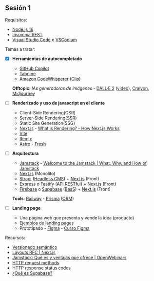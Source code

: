 ## Sesión 1

Requisitos:

- [Node.js 16](https://nodejs.org/)
- [Insomnia REST](https://insomnia.rest/)
- [Visual Studio Code](https://code.visualstudio.com/) o [VSCodium](https://www.vscodium.com/)

Temas a tratar:

- [x] **Herramientas de autocompletado**

  - [GitHub Copilot](https://copilot.github.com/)
  - [Tabnine](https://tabnine.com/)
  - [Amazon CodeWhisperer](https://aws.amazon.com/codewhisperer/) ([Clip](https://clips.twitch.tv/SmilingMagnificentMallardVoteYea-y-j5qJ_XojTG-pJ1))

  **Offtopic**: _IAs generadoras de imágenes_ - [DALL·E 2](https://openai.com/dall-e-2/) ([video](https://youtu.be/bP8HRYLd0lE)), [Craiyon](https://www.craiyon.com/), [Midjourney](https://www.midjourney.com/)

- [ ] **Renderizado y uso de javascript en el cliente**

  - Client-Side Rendering(CSR)
  - Server-Side Rendering(SSR)
  - Static Site Generation(SSG)
  - [Next.js](https://nextjs.org/) - [What is Rendering? - How Next.js Works](https://nextjs.org/learn/foundations/how-nextjs-works/rendering)
  - [Vite](https://vitejs.dev/)
  - [Remix](https://remix.run/)
  - [Astro](https://astro.build/) - [Fresh](https://fresh.deno.dev/)

- [ ] **Arquitectura**

  - [Jamstack](https://jamstack.org/) - [Welcome to the Jamstack | What, Why, and How of Jamstack](https://www.netlify.com/jamstack/)
  - [Next.js](https://nextjs.org/) (Monolito)
  - [Strapi](https://strapi.io/) ([Headless CMS](https://ed.team/blog/que-es-un-headless-cms-y-en-que-se-diferencia-de-un-cms-comun)) + [Next.js](https://nextjs.org/) (Front)
  - [Express](https://expressjs.com/) o [Fastify](https://www.fastify.io/) ([API RESTful](https://aws.amazon.com/es/what-is/restful-api/)) + [Next.js](https://nextjs.org/) (Front)
  - [Firebase](https://firebase.google.com/) o [Supabase](https://supabase.com) ([BaaS](https://www.sydle.com/es/blog/baas-backend-as-a-service-61855576830b254194a452ca/)) + [Next.js](https://nextjs.org/) (Front)

  **Tools**: [Railway](https://railway.app/) - [Prisma](https://www.prisma.io/) ([ORM](https://programarfacil.com/blog/que-es-un-orm/))

- [ ] **Landing page**
  - Una página web que presenta y vende la idea (producto)
  - [Ejemplos de landing pages](https://blog.hubspot.es/website/landing-page-ejemplos)
  - Prototipado - [Figma](https://www.figma.com/) - [Curso Figma](https://www.youtube.com/playlist?list=PLvq-jIkSeTUbpfewvbKLhHctdkgadAy-K)

Recursos:

- [Versionado semántico](https://semver.org/)
- [Layouts RFC | Next.js](https://nextjs.org/blog/layouts-rfc)
- [Jamstack: Qué es y ventajas que ofrece | OpenWebinars](https://openwebinars.net/blog/jamstack-que-es-y-ventajas-que-ofrece/)
- [HTTP request methods](https://developer.mozilla.org/en-US/docs/Web/HTTP/Methods)
- [HTTP response status codes](https://developer.mozilla.org/en-US/docs/Web/HTTP/Status)
- [¿Qué es Supabase?](https://youtube.com/shorts/Vmf3jpWJhKA)
